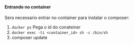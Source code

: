 #### Entrando no container ####
Sera necessario entrar no container para instalar o composer:
1. `docker ps`
Pega o id do conateiner
2.  `docker exec -ti <container_id> sh -c /bin/sh`
2. composer update
